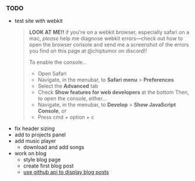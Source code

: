 ### TODO

* test site with webkit
  > **LOOK AT ME!!** if you're on a webkit browser, especially safari on a mac, *please* help me diagnose webkit errors&mdash;check out how to open the browser console and send me a screenshot of the errors you find on this page at <span data-copy="chiptumor">@chiptumor</span> on discord!!
  >
  > To enable the console...
  > * Open Safari
  > * Navigate, in the menubar, to **Safari menu** > **Preferences**
  > * Select the **Advanced** tab
  > * Check **Show features for web developers** at the bottom
  > Then, to open the console, either...
  > * Navigate, in the menubar, to **Develop** > **Show JavaScript Console**, or
  > * Press <key>cmd</key> + <key>option</key> + <key>c</key>
  > 
* fix header sizing
* add to projects panel
* add music player
  * download and add songs
* work on blog
  * style blog page
  * create first blog post
  * [use github api to display blog posts](https://docs.github.com/en/rest/repos/contents?apiVersion=2022-11-28)
